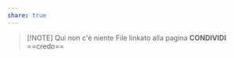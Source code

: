 ```yaml
---
share: true
---
```


> [!NOTE] Qui non c'è niente
> File linkato alla pagina **CONDIVIDI** ==credo==
